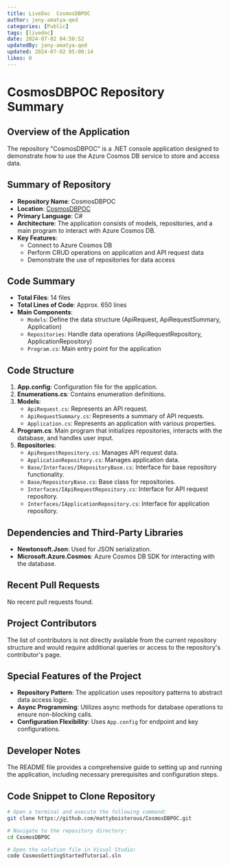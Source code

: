 ```yaml
---
title: LiveDoc  CosmosDBPOC
author: jeny-amatya-qed
categories: [Public]
tags: [livedoc]
date: 2024-07-02 04:50:52 
updatedBy: jeny-amatya-qed
updated: 2024-07-02 05:00:14 
likes: 0
---
```


# CosmosDBPOC Repository Summary

## Overview of the Application

The repository "CosmosDBPOC" is a .NET console application designed to demonstrate how to use the Azure Cosmos DB service to store and access data.

## Summary of Repository

* **Repository Name**: CosmosDBPOC
* **Location**: [CosmosDBPOC](https://github.com/mattyboisterous/CosmosDBPOC)
* **Primary Language**: C#
* **Architecture**: The application consists of models, repositories, and a main program to interact with Azure Cosmos DB.
* **Key Features**:
    * Connect to Azure Cosmos DB
    * Perform CRUD operations on application and API request data
    * Demonstrate the use of repositories for data access

## Code Summary

* **Total Files**: 14 files
* **Total Lines of Code**: Approx. 650 lines
* **Main Components**:
    * `Models`: Define the data structure (ApiRequest, ApiRequestSummary, Application)
    * `Repositories`: Handle data operations (ApiRequestRepository, ApplicationRepository)
    * `Program.cs`: Main entry point for the application

## Code Structure

1. **App.config**: Configuration file for the application.
2. **Enumerations.cs**: Contains enumeration definitions.
3. **Models**:
    * `ApiRequest.cs`: Represents an API request.
    * `ApiRequestSummary.cs`: Represents a summary of API requests.
    * `Application.cs`: Represents an application with various properties.
4. **Program.cs**: Main program that initializes repositories, interacts with the database, and handles user input.
5. **Repositories**:
    * `ApiRequestRepository.cs`: Manages API request data.
    * `ApplicationRepository.cs`: Manages application data.
    * `Base/Interfaces/IRepositoryBase.cs`: Interface for base repository functionality.
    * `Base/RepositoryBase.cs`: Base class for repositories.
    * `Interfaces/IApiRequestRepository.cs`: Interface for API request repository.
    * `Interfaces/IApplicationRepository.cs`: Interface for application repository.

## Dependencies and Third-Party Libraries

* **Newtonsoft.Json**: Used for JSON serialization.
* **Microsoft.Azure.Cosmos**: Azure Cosmos DB SDK for interacting with the database.

## Recent Pull Requests

No recent pull requests found.

## Project Contributors

The list of contributors is not directly available from the current repository structure and would require additional queries or access to the repository's contributor's page.

## Special Features of the Project

* **Repository Pattern**: The application uses repository patterns to abstract data access logic.
* **Async Programming**: Utilizes async methods for database operations to ensure non-blocking calls.
* **Configuration Flexibility**: Uses `App.config` for endpoint and key configurations.

## Developer Notes

The README file provides a comprehensive guide to setting up and running the application, including necessary prerequisites and configuration steps.

## Code Snippet to Clone Repository

```bash
# Open a terminal and execute the following command:
git clone https://github.com/mattyboisterous/CosmosDBPOC.git

# Navigate to the repository directory:
cd CosmosDBPOC

# Open the solution file in Visual Studio:
code CosmosGettingStartedTutorial.sln
```